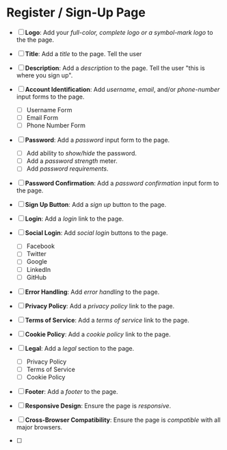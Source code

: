 # Register / Sign-Up Page

- [ ] **Logo**: Add your *full-color, complete logo or a symbol-mark logo* to the the page.

- [ ] **Title**: Add a *title* to the page. Tell the user

- [ ] **Description**: Add a *description* to the page. Tell the user "this is where you sign up".

- [ ] **Account Identification**: Add *username*, *email*, and/or *phone-number* input forms to the page.
  - [ ] Username Form
  - [ ] Email Form
  - [ ] Phone Number Form

- [ ] **Password**: Add a *password* input form to the page.
  - [ ] Add ability to *show/hide* the password.
  - [ ] Add a *password strength* meter.
  - [ ] Add *password requirements*.

- [ ] **Password Confirmation**: Add a *password confirmation* input form to the page.

- [ ] **Sign Up Button**: Add a *sign up* button to the page.

- [ ] **Login**: Add a *login* link to the page.

- [ ] **Social Login**: Add *social login* buttons to the page.
  - [ ] Facebook
  - [ ] Twitter
  - [ ] Google
  - [ ] LinkedIn
  - [ ] GitHub

- [ ] **Error Handling**: Add *error handling* to the page.

- [ ] **Privacy Policy**: Add a *privacy policy* link to the page.

- [ ] **Terms of Service**: Add a *terms of service* link to the page.

- [ ] **Cookie Policy**: Add a *cookie policy* link to the page.

- [ ] **Legal**: Add a *legal* section to the page.
  - [ ] Privacy Policy
  - [ ] Terms of Service
  - [ ] Cookie Policy

- [ ] **Footer**: Add a *footer* to the page.

- [ ] **Responsive Design**: Ensure the page is *responsive*.

- [ ] **Cross-Browser Compatibility**: Ensure the page is *compatible* with all major browsers.

- [ ]
